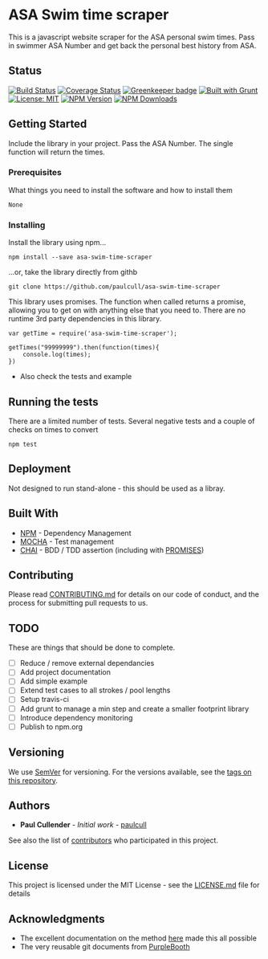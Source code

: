 # ASA Swim time scraper

This is a javascript website scraper for the ASA personal swim times. Pass in swimmer ASA Number and get back the personal best history from ASA.

## Status
[![Build Status](https://travis-ci.org/paulcull/asa-swim-time-scraper.svg?branch=master)](https://travis-ci.org/paulcull/asa-swim-time-scraper)
[![Coverage Status](https://coveralls.io/repos/github/paulcull/asa-swim-time-scraper/badge.svg?branch=master)](https://coveralls.io/github/paulcull/asa-swim-time-scraper?branch=master)
[![Greenkeeper badge](https://badges.greenkeeper.io/paulcull/asa-swim-time-scraper.svg)](https://greenkeeper.io/)
[![Built with Grunt](https://cdn.gruntjs.com/builtwith.svg)](https://gruntjs.com/)
[![License: MIT](https://img.shields.io/badge/License-MIT-yellow.svg)](LICENSE.md)
[![NPM Version](https://img.shields.io/npm/v/asa-swim-time-scraper.svg?style=flat)](https://www.npmjs.com/package/asa-swim-time-scraper)
[![NPM Downloads](https://img.shields.io/npm/dm/asa-swim-time-scraper.svg?style=flat)](https://www.npmjs.com/package/asa-swim-time-scraper)

## Getting Started

Include the library in your project. Pass the ASA Number. The single function will return the times.

### Prerequisites

What things you need to install the software and how to install them

```
None
```

### Installing

Install the library using npm...

```
npm install --save asa-swim-time-scraper
```

...or, take the library directly from githb

```
git clone https://github.com/paulcull/asa-swim-time-scraper
```

This library uses promises. The function when called returns a promise, allowing you to get on with anything else that you need to.
There are no runtime 3rd party dependencies in this library.

```
var getTime = require('asa-swim-time-scraper');

getTimes("99999999").then(function(times){
    console.log(times);
})
```
 - Also check the tests and example


## Running the tests

There are a limited number of tests. Several negative tests and a couple of checks on times to convert


```
npm test
```


## Deployment

Not designed to run stand-alone - this should be used as a libray.

## Built With

* [NPM](https://www.npm.org/) - Dependency Management
* [MOCHA](https://www.mochajs.org/) - Test management
* [CHAI](http://chaijs.com/) - BDD / TDD assertion (including with [PROMISES](https://github.com/domenic/chai-as-promised))


## Contributing

Please read [CONTRIBUTING.md](CONTRIBUTING.md) for details on our code of conduct, and the process for submitting pull requests to us.

## TODO

These are things that should be done to complete.

 - [ ] Reduce / remove external dependancies
 - [ ] Add project documentation
 - [ ] Add simple example
 - [ ] Extend test cases to all strokes / pool lengths
 - [ ] Setup travis-ci
 - [ ] Add grunt to manage a min step and create a smaller footprint library
 - [ ] Introduce dependency monitoring
 - [ ] Publish to npm.org

## Versioning

We use [SemVer](http://semver.org/) for versioning. For the versions available, see the [tags on this repository](https://github.com/paulcull/asa-swimtime-converter/tags).

## Authors

* **Paul Cullender** - *Initial work* - [paulcull](https://github.com/paulcull)

See also the list of [contributors](https://github.com/paulcull/asa-swimtime-converter/contributors) who participated in this project.

## License

This project is licensed under the MIT License - see the [LICENSE.md](LICENSE.md) file for details

## Acknowledgments

* The excellent documentation on the method [here](https://www.swimmingresults.org/downloads/equivalent-time-share/algorithm.php) made this all possible
* The very reusable git documents from [PurpleBooth](https://gist.github.com/PurpleBooth/109311bb0361f32d87a2)
